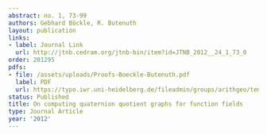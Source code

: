 ```yaml
---
abstract: no. 1, 73-99
authors: Gebhard Böckle, R. Butenuth
layout: publication
links:
- label: Journal Link
  url: http://jtnb.cedram.org/jtnb-bin/item?id=JTNB_2012__24_1_73_0
order: 201295
pdfs:
- file: /assets/uploads/Proofs-Boeckle-Butenuth.pdf
  label: PDF
  url: https://typo.iwr.uni-heidelberg.de/fileadmin/groups/arithgeo/templates/data/Gebhard_Boeckle/Proofs-Boeckle-Butenuth.pdf
status: Published
title: On computing quaternion quotient graphs for function fields
type: Journal Article
year: '2012'
---
```

